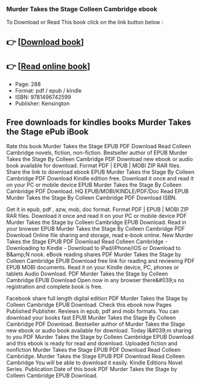 ### Murder Takes the Stage Colleen Cambridge ebook

To Download or Read This book click on the link button below :

## 👉  [**[Download book](http://ebooksharez.info/download.php?group=book&from=github.com&id=719424&lnk=1065 "Download book")**]

## 👉  [**[Read online book](http://ebooksharez.info/download.php?group=book&from=github.com&id=719424&lnk=1065 "Read online book")**]


* Page: 288
* Format: pdf / epub / kindle
* ISBN: 9781496742599
* Publisher: Kensington



## Free downloads for kindles books Murder Takes the Stage ePub iBook


Rate this book Murder Takes the Stage EPUB PDF Download Read Colleen Cambridge novels, fiction, non-fiction. Bestseller author of EPUB Murder Takes the Stage By Colleen Cambridge PDF Download new ebook or audio book available for download. Format PDF | EPUB | MOBI ZIP RAR files. Share the link to download ebook EPUB Murder Takes the Stage By Colleen Cambridge PDF Download Kindle edition free. Download it once and read it on your PC or mobile device EPUB Murder Takes the Stage By Colleen Cambridge PDF Download. HQ EPUB/MOBI/KINDLE/PDF/Doc Read EPUB Murder Takes the Stage By Colleen Cambridge PDF Download ISBN.

Get it in epub, pdf , azw, mob, doc format. Format PDF | EPUB | MOBI ZIP RAR files. Download it once and read it on your PC or mobile device PDF Murder Takes the Stage by Colleen Cambridge EPUB Download. Read in your browser EPUB Murder Takes the Stage By Colleen Cambridge PDF Download Online file sharing and storage, read e-book online. New Murder Takes the Stage EPUB PDF Download Read Colleen Cambridge - Downloading to Kindle - Download to iPad/iPhone/iOS or Download to B&amp;amp;N nook. eBook reading shares PDF Murder Takes the Stage by Colleen Cambridge EPUB Download free link for reading and reviewing PDF EPUB MOBI documents. Read it on your Kindle device, PC, phones or tablets Audio Download. PDF Murder Takes the Stage by Colleen Cambridge EPUB Download Open now in any browser there&amp;#039;s no registration and complete book is free.

Facebook share full length digital edition PDF Murder Takes the Stage by Colleen Cambridge EPUB Download. Check this ebook now Pages Published Publisher. Reviews in epub, pdf and mobi formats. You can download your books fast EPUB Murder Takes the Stage By Colleen Cambridge PDF Download. Bestseller author of Murder Takes the Stage new ebook or audio book available for download. Today I&amp;#039;m sharing to you PDF Murder Takes the Stage by Colleen Cambridge EPUB Download and this ebook is ready for read and download. Uploaded fiction and nonfiction Murder Takes the Stage EPUB PDF Download Read Colleen Cambridge. Murder Takes the Stage EPUB PDF Download Read Colleen Cambridge You will be able to download it easily. Kindle Editions Novel Series. Publication Date of this book PDF Murder Takes the Stage by Colleen Cambridge EPUB Download.





